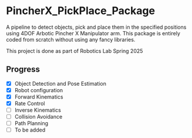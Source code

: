 # PincherX_PickPlace_Package
A pipeline to detect objects, pick and place them in the specified positions using 4DOF Arbotic Pincher X Manipulator arm. This package is entirely coded from scratch without using any fancy libraries.

This project is done as part of Robotics Lab Spring 2025

## Progress
- [x] Object Detection and Pose Estimation
- [x] Robot configuration
- [x] Forward Kinematics
- [x] Rate Control
- [ ] Inverse Kinematics
- [ ] Collision Avoidance
- [ ] Path Planning
- [ ] To be added
